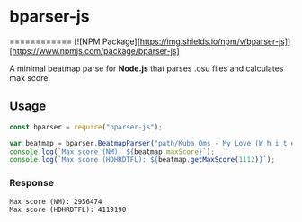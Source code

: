 # bparser-js
============
[![NPM Package][https://img.shields.io/npm/v/bparser-js]][https://www.npmjs.com/package/bparser-js]

A minimal beatmap parse for **Node.js** that parses .osu files and calculates max score.

## Usage

```javascript
const bparser = require("bparser-js");

var beatmap = bparser.BeatmapParser("path/Kuba Oms - My Love (W h i t e) [Normal].osu");
console.log(`Max score (NM): ${beatmap.maxScore}`);
console.log(`Max score (HDHRDTFL): ${beatmap.getMaxScore(1112)}`);
```

### Response
```
Max score (NM): 2956474
Max score (HDHRDTFL): 4119190
```